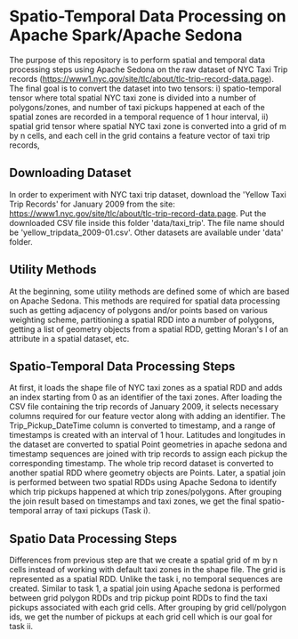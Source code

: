 # Spatio-Temporal Data Processing on Apache Spark/Apache Sedona
The purpose of this repository is to perform spatial and temporal data processing steps using Apache Sedona on the raw dataset of NYC Taxi Trip records (https://www1.nyc.gov/site/tlc/about/tlc-trip-record-data.page). The final goal is to convert the dataset into two tensors: i) spatio-temporal tensor where total spatial NYC taxi zone is divided into a number of polygons/zones, and number of taxi pickups happened at each of the spatial zones are recorded in a temporal requence of 1 hour interval, ii) spatial grid tensor where spatial NYC taxi zone is converted into a grid of m by n cells, and each cell in the grid contains a feature vector of taxi trip records,

## Downloading Dataset
In order to experiment with NYC taxi trip dataset, download the 'Yellow Taxi Trip Records' for January 2009 from the site: https://www1.nyc.gov/site/tlc/about/tlc-trip-record-data.page. Put the downloaded CSV file inside this folder 'data/taxi_trip'. The file name should be 'yellow_tripdata_2009-01.csv'. Other datasets are available under 'data' folder.

## Utility Methods
At the beginning, some utility methods are defined some of which are based on Apache Sedona. This methods are required for spatial data processing such as getting adjacency of polygons and/or points based on various weighting scheme, partitioning a spatial RDD into a number of polygons, getting a list of geometry objects from a spatial RDD, getting Moran's I of an attribute in a spatial dataset, etc.

## Spatio-Temporal Data Processing Steps
At first, it loads the shape file of NYC taxi zones as a spatial RDD and adds an index starting from 0 as an identifier of the taxi zones. After loading the CSV file containing the trip records of January 2009, it selects necessary columns required for our feature vector along with adding an identifier. The Trip_Pickup_DateTime column is converted to timestamp, and a range of timestamps is created with an interval of 1 hour. Latitudes and longitudes in the dataset are converted to spatial Point geometries in apache sedona and timestamp sequences are joined with trip records to assign each pickup the corresponding timestamp. The whole trip record dataset is converted to another spatial RDD where geometry objects are Points. Later, a spatial join is performed between two spatial RDDs using Apache Sedona to identify which trip pickups happened at which trip zones/polygons. After grouping the join result based on timestamps and taxi zones, we get the final spatio-temporal array of taxi pickups (Task i).

## Spatio Data Processing Steps
Differences from previous step are that we create a spatial grid of m by n cells instead of working with default taxi zones in the shape file. The grid is represented as a spatial RDD. Unlike the task i, no temporal sequences are created. Similar to task 1, a spatial join using Apache sedona is performed between grid polygon RDDs and trip pickup point RDDs to find the taxi pickups associated with each grid cells. After grouping by grid cell/polygon ids, we get the number of pickups at each grid cell which is our goal for task ii.

